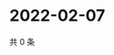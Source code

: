 # 2022-02-07

共 0 条

<!-- BEGIN WEIBO -->
<!-- 最后更新时间 Mon Feb 07 2022 19:11:39 GMT+0800 (China Standard Time) -->

<!-- END WEIBO -->
